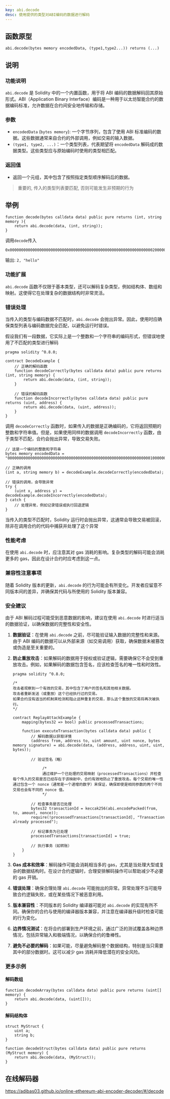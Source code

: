 ```yaml
---
key: abi.decode
desc: 使用提供的类型对ABI编码的数据进行解码
---
```


## 函数原型

```solidity
abi.decode(bytes memory encodedData, (type1,type2...)) returns (...)
```



## 说明

### 功能说明

`abi.decode` 是 Solidity 中的一个内置函数，用于将 ABI 编码的数据解码回其原始形式。ABI（Application Binary Interface）编码是一种用于以太坊智能合约的数据编码标准，允许数据在合约间安全地传输和存储。

### 参数

- `encodedData` (`bytes memory`): 一个字节序列，包含了使用 ABI 标准编码的数据。这些数据通常来自合约的外部调用，例如交易的输入数据。
- `(type1, type2, ...)`：一个类型列表，代表期望将 `encodedData` 解码成的数据类型。这些类型应与原始编码时使用的类型相匹配。

### 返回值

- 返回一个元组，其中包含了按照指定类型顺序解码后的数据。

> 重要的, 传入的类型列表要匹配, 否则可能发生非预期的行为



## 举例

```solidity
function decode(bytes calldata data) public pure returns (int, string memory ){
    return abi.decode(data, (int, string));
}
```

调用`decode`传入

```
0x00000000000000000000000000000000000000000000000000000000000000020000000000000000000000000000000000000000000000000000000000000040000000000000000000000000000000000000000000000000000000000000000568656c6c6f000000000000000000000000000000000000000000000000000000
```

输出: `2, "hello"`



### 功能扩展

`abi.decode` 函数不仅限于基本类型，还可以解码复杂类型，例如结构体、数组和映射。这使得它在处理复杂的数据结构时非常灵活。

### 错误处理

当传入的类型与编码数据不匹配时，`abi.decode` 会抛出异常。因此，使用时应确保类型列表与编码数据完全匹配，以避免运行时错误。



假设我们有一段数据，它实际上是一个整数和一个字符串的编码形式，但错误地使用了不匹配的类型进行解码

```solidity
pragma solidity ^0.8.0;

contract DecodeExample {
    // 正确的解码函数
    function decodeCorrectly(bytes calldata data) public pure returns (int, string memory) {
        return abi.decode(data, (int, string));
    }

    // 错误的解码函数
    function decodeIncorrectly(bytes calldata data) public pure returns (uint, address) {
        return abi.decode(data, (uint, address));
    }
}
```

调用 `decodeCorrectly` 函数时，如果传入的数据是正确编码的，它将返回预期的整数和字符串值。但是，如果使用同样的数据调用 `decodeIncorrectly` 函数，由于类型不匹配，合约会抛出异常，导致交易失败。

```solidity
// 这是一个编码的整数和字符串
bytes memory encodedData = "00000000000000000000000000000000000000000000000000000000000000010000000000000000000000000000000000000000000000000000000000000040000000000000000000000000000000000000000000000000000000000000000568656c6c6f000000000000000000000000000000000000000000000000000000"; 

// 正确的调用
(int a, string memory b) = decodeExample.decodeCorrectly(encodedData);

// 错误的调用，会导致异常
try {
    (uint x, address y) = decodeExample.decodeIncorrectly(encodedData);
} catch {
    // 处理异常，例如记录错误或执行回退逻辑
}

```

当传入的类型不匹配时，Solidity 运行时会抛出异常，这通常会导致交易被回滚，除非在调用合约的代码中捕获并处理了这个异常

### 性能考虑

在使用 `abi.decode` 时，应注意其对 gas 消耗的影响。复杂类型的解码可能会消耗更多的 gas，因此在设计合约时应考虑到这一点。

### 兼容性注意事项

随着 Solidity 版本的更新，`abi.decode` 的行为可能会有所变化。开发者应留意不同版本间的差异，并确保其代码与所使用的 Solidity 版本兼容。

### 安全建议

由于 ABI 解码过程可能受到恶意数据的影响，建议在使用 `abi.decode` 时进行适当的数据验证，以确保数据的完整性和安全性。

1. **数据验证**：在使用 `abi.decode` 之前，尽可能验证输入数据的完整性和来源。由于 ABI 编码的数据可以从外部来源（如交易调用）获取，确保数据未被篡改或伪造是至关重要的。

2. **防止重放攻击**：如果解码的数据用于授权或验证逻辑，需要确保它不会受到重放攻击。例如，如果解码的数据包含签名，应该检查签名的唯一性和时效性。

   ```solidity
   pragma solidity ^0.8.0;
   
   /*
   攻击者观察到一个有效的交易，其中包含了用户的签名和其他相关数据。
   攻击者重新发送（或重放）这个已经执行过的交易。
   如果合约没有适当的机制来检测和阻止这种重复的交易，那么这个重放的交易将再次被执行。
   */
   
   contract ReplayAttackExample {
       mapping(bytes32 => bool) public processedTransactions;
   
       function executeTransaction(bytes calldata data) public {
           // 解码数据以获取详情
           (address from, address to, uint amount, uint nonce, bytes memory signature) = abi.decode(data, (address, address, uint, uint, bytes));
   
           // 验证签名（略）
   
   				/*
   				通过维护一个已处理的交易映射（processedTransactions）并检查每个传入的交易是否已经存在于该映射中，合约有效地防止了重放攻击。每个交易的唯一性通过包含一个 nonce（通常是一个递增的数字）来保证，确保即使是相同参数的两个不同交易也会有不同的 nonce 值。
   				*/
   
           // 检查事务是否已处理
           bytes32 transactionId = keccak256(abi.encodePacked(from, to, amount, nonce));
           require(!processedTransactions[transactionId], "Transaction already processed");
   
           // 标记事务为已处理
           processedTransactions[transactionId] = true;
   
           // 执行事务（如转账）
       }
   }
   ```

   

3. **Gas 成本和效率**：解码操作可能会消耗相当多的 gas，尤其是当处理大型或复杂的数据结构时。在设计合约逻辑时，合理安排解码操作可以帮助减少不必要的 gas 开销。

4. **错误处理**：确保合理处理 `abi.decode` 可能抛出的异常。异常处理不当可能导致合约逻辑失败，或在某些情况下被恶意利用。

5. **版本兼容性**：不同版本的 Solidity 编译器可能对 `abi.decode` 的实现有所不同。确保你的合约与使用的编译器版本兼容，并注意在编译器升级时检查可能的行为变化。

6. **边界情况测试**：在将合约部署到生产环境之前，通过广泛的测试覆盖各种边界情况，包括异常输入和极端情况，以确保合约的鲁棒性。

7. **避免不必要的解码**：如果可能，尽量避免解码整个数据结构，特别是当只需要其中的部分数据时。这可以减少 gas 消耗并降低潜在的安全风险。

### 更多示例

#### 解码数组

```solidity
function decodeArray(bytes calldata data) public pure returns (uint[] memory) {
    return abi.decode(data, (uint[]));
}
```

#### 解码结构体

```solidity
struct MyStruct {
    uint a;
    string b;
}

function decodeStruct(bytes calldata data) public pure returns (MyStruct memory) {
    return abi.decode(data, (MyStruct));
}
```



## 在线解码器

https://adibas03.github.io/online-ethereum-abi-encoder-decoder/#/decode

